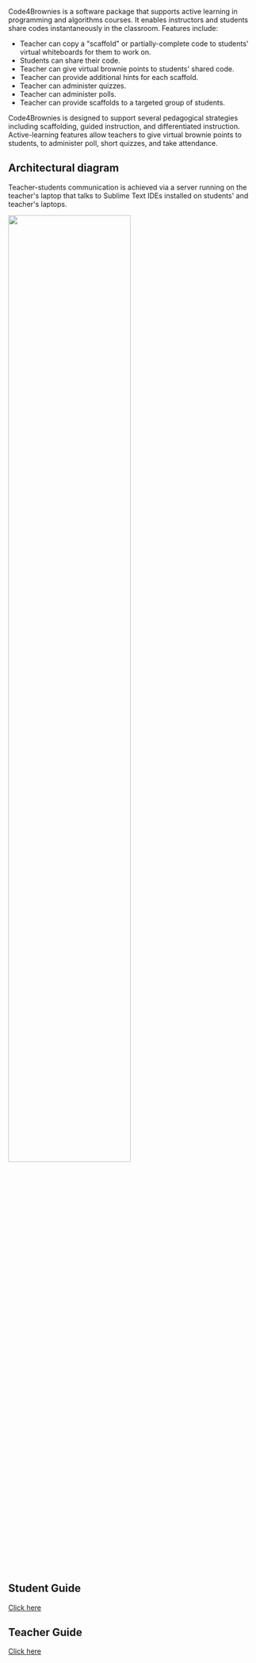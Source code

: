 Code4Brownies is a software package that supports active learning in programming and algorithms courses.  It enables instructors and students share codes instantaneously in the classroom.  Features include:

- Teacher can copy a "scaffold" or partially-complete code to students' virtual whiteboards for them to work on.
- Students can share their code.
- Teacher can give virtual brownie points to students' shared code.
- Teacher can provide additional hints for each scaffold.
- Teacher can administer quizzes.
- Teacher can administer polls.
- Teacher can provide scaffolds to a targeted group of students.

Code4Brownies is designed to support several pedagogical strategies including scaffolding, guided instruction, and differentiated instruction. Active-learning features allow teachers to give virtual brownie points to students, to administer poll, short quizzes, and take attendance.

## Architectural diagram

Teacher-students communication is achieved via a server running on the teacher's laptop that talks to Sublime Text IDEs installed on students' and teacher's laptops.

<img src="diagram.png" width=70% align="middle">

## Student Guide

[Click here](STUDENT.md)

## Teacher Guide

[Click here](TEACHER.md)





